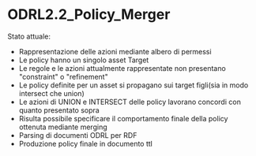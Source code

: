 # ODRL2.2_Policy_Merger
Stato attuale:
- Rappresentazione delle azioni mediante albero di permessi
- Le policy hanno un singolo asset Target
- Le regole e le azioni attualmente rappresentate non presentano "constraint" o "refinement"
- Le policy definite per un asset si propagano sui target figli(sia in modo intersect che union)
- Le azioni di UNION e INTERSECT delle policy lavorano concordi con quanto presentato sopra
- Risulta possibile specificare il comportamento finale della policy ottenuta mediante merging
- Parsing di documenti ODRL per RDF
- Produzione policy finale in documento ttl
